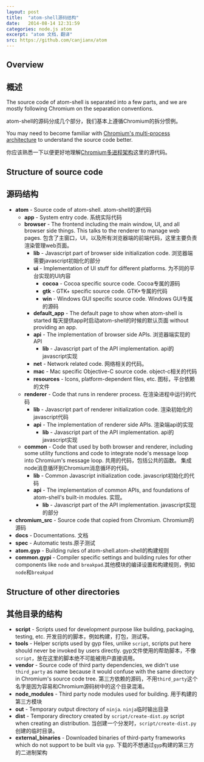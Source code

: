 ```yaml
---
layout: post
title:  "atom-shell源码结构"
date:   2014-08-14 12:31:59
categories: node.js atom
excerpt: "atom 文档，翻译"
src: https://github.com/canjianx/atom
---
```


## Overview

## 概述

The source code of atom-shell is separated into a few parts, and we are mostly
following Chromium on the separation conventions.

atom-shell的源码分成几个部分，我们基本上遵循Chromium的拆分惯例。

You may need to become familiar with [Chromium's multi-process
architecture](http://dev.chromium.org/developers/design-documents/multi-process-architecture)
to understand the source code better.

你应该熟悉一下以便更好地理解[Chromium多进程架构](http://dev.chromium.org/developers/design-documents/multi-process-architecture)这里的源代码。

## Structure of source code

## 源码结构

* **atom** - Source code of atom-shell. atom-shell的源代码
  * **app** - System entry code. 系统实际代码
  * **browser** - The frontend including the main window, UI, and all browser
    side things. This talks to the renderer to manage web pages. 包含了主窗口，UI，以及所有浏览器端的前端代码，这里主要负责渲染管理web页面。
    * **lib** - Javascript part of browser side initialization code. 浏览器端需要javascript初始化的部分
    * **ui** - Implementation of UI stuff for different platforms. 为不同的平台实现的UI内容
      * **cocoa** - Cocoa specific source code. Cocoa专属的源码
      * **gtk** - GTK+ specific source code. GTK+专属的代码
      * **win** - Windows GUI specific source code. Windows GUI专属的源码
    * **default_app** - The default page to show when atom-shell is started 每天提供app时启动atom-shell的时候的默认页面
      without providing an app.
    * **api** - The implementation of browser side APIs. 浏览器端实现的API
       * **lib** - Javascript part of the API implementation. api的javascript实现
    * **net** - Network related code. 网络相关的代码。
    * **mac** - Mac specific Objective-C source code. object-c相关的代码
    * **resources** - Icons, platform-dependent files, etc. 图标，平台依赖的文件
  * **renderer** - Code that runs in renderer process. 在渲染进程中运行的代码
    * **lib** - Javascript part of renderer initialization code. 渲染初始化的javascript代码
    * **api** - The implementation of renderer side APIs. 渲染端api的实现
       * **lib** - Javascript part of the API implementation. api的javascript实现
  * **common** - Code that used by both browser and renderer, including some 
    utility functions and code to integrate node's message loop into Chromium's
    message loop. 共用的代码，包括公共的函数。 集成node消息循环到Chromium消息循环的代码。
    * **lib** - Common Javascript initialization code. javascript初始化的代码
    * **api** - The implementation of common APIs, and foundations of
      atom-shell's built-in modules. 实现。
       * **lib** - Javascript part of the API implementation. javascript实现的部分
* **chromium_src** - Source code that copied from Chromium. Chromium的源码
* **docs** - Documentations. 文档
* **spec** - Automatic tests.原子测试
* **atom.gyp** - Building rules of atom-shell.atom-shell的构建规则
* **common.gypi** - Compiler specific settings and building rules for other
  components like `node` and `breakpad`.其他模块的编译设置和构建规则，例如`node`和`breakpad`

## Structure of other directories
## 其他目录的结构

* **script** - Scripts used for development purpose like building, packaging,
  testing, etc. 开发目的的脚本，例如构建，打包，测试等。
* **tools** - Helper scripts used by gyp files, unlike `script`, scripts put
  here should never be invoked by users directly. gyp文件使用的帮助脚本，不像`script`，放在这里的脚本绝不可能被用户直接调用。
* **vendor** - Source code of third party dependencies, we didn't use
  `third_party` as name because it would confuse with the same directory in
  Chromium's source code tree. 第三方依赖的源码，不用`third_party`这个名字是因为容易和Chromium源码树中的这个目录混淆。
* **node_modules** - Third party node modules used for building. 用于构建的第三方模块
* **out** - Temporary output directory of `ninja`. `ninja`临时输出目录
* **dist** - Temporary directory created by `script/create-dist.py` script
  when creating an distribution. 当创建一个分发时，`script/create-dist.py`创建的临时目录。
* **external_binaries** - Downloaded binaries of third-party frameworks which
  do not support to be built via `gyp`. 下载的不想通过`gyp`构建的第三方的二进制架构
